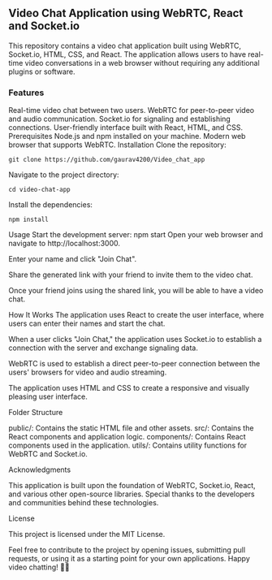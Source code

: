 ## Video Chat Application using WebRTC, React and Socket.io

This repository contains a video chat application built using WebRTC, Socket.io, HTML, CSS, and React. The application allows users to have real-time video conversations in a web browser without requiring any additional plugins or software.

### Features

Real-time video chat between two users.
WebRTC for peer-to-peer video and audio communication.
Socket.io for signaling and establishing connections.
User-friendly interface built with React, HTML, and CSS.
Prerequisites
Node.js and npm installed on your machine.
Modern web browser that supports WebRTC.
Installation
Clone the repository:

    git clone https://github.com/gaurav4200/Video_chat_app

Navigate to the project directory:

    cd video-chat-app

Install the dependencies:

    npm install

Usage
Start the development server:
npm start
Open your web browser and navigate to http://localhost:3000.

Enter your name and click "Join Chat".

Share the generated link with your friend to invite them to the video chat.

Once your friend joins using the shared link, you will be able to have a video chat.

How It Works
The application uses React to create the user interface, where users can enter their names and start the chat.

When a user clicks "Join Chat," the application uses Socket.io to establish a connection with the server and exchange signaling data.

WebRTC is used to establish a direct peer-to-peer connection between the users' browsers for video and audio streaming.

The application uses HTML and CSS to create a responsive and visually pleasing user interface.

Folder Structure

public/: Contains the static HTML file and other assets.
src/: Contains the React components and application logic.
components/: Contains React components used in the application.
utils/: Contains utility functions for WebRTC and Socket.io.

Acknowledgments

This application is built upon the foundation of WebRTC, Socket.io, React, and various other open-source libraries. Special thanks to the developers and communities behind these technologies.

License

This project is licensed under the MIT License.

Feel free to contribute to the project by opening issues, submitting pull requests, or using it as a starting point for your own applications. Happy video chatting! 🎥📞
